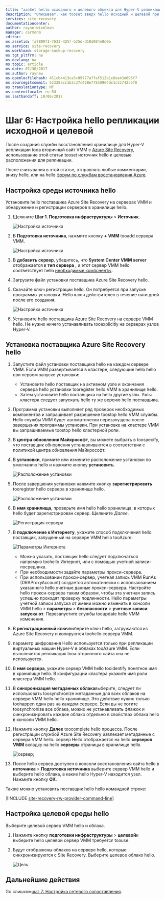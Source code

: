 ```yaml
---
title: "aaaSet hello исходного и целевого объекта для Hyper-V репликации tooa вторичного сайта с помощью Azure Site Recovery | Документы Microsoft"
description: "Описывает, как tooset вверх hello исходный и целевой при репликации виртуальных машин Hyper-V сайта toosecondary VMM с помощью Azure Site Recovery."
services: site-recovery
documentationcenter: 
author: rayne-wiselman
manager: carmonm
editor: 
ms.assetid: fa7809f1-7633-425f-b25d-d10d004e8d0b
ms.service: site-recovery
ms.workload: storage-backup-recovery
ms.tgt_pltfrm: na
ms.devlang: na
ms.topic: article
ms.date: 07/30/2017
ms.author: raynew
ms.openlocfilehash: 451cb4413ca5c09777a7faf512b1c8ea43e695f7
ms.sourcegitcommit: 523283cc1b3c37c428e77850964dc1c33742c5f0
ms.translationtype: MT
ms.contentlocale: ru-RU
ms.lasthandoff: 10/06/2017
---
```

# <a name="step-6-set-up-hello-replication-source-and-target"></a>Шаг 6: Настройка hello репликации исходной и целевой


После создания службы восстановления хранилище для Hyper-V репликации tooa вторичный сайт VMM с [Azure Site Recovery](site-recovery-overview.md), использование этой статьи tooset источник hello и целевые расположения для репликации. 

После считывания в этой статье, отправлять любые комментарии, внизу hello, или на hello [форум по службам восстановления Azure](https://social.msdn.microsoft.com/forums/azure/home?forum=hypervrecovmgr).




## <a name="set-up-hello-source-environment"></a>Настройка среды источника hello

Установите hello поставщика Azure Site Recovery на серверах VMM и обнаружение и регистрации серверов в хранилище hello.

1. Щелкните **Шаг 1. Подготовка инфраструктуры** > **Источник**.

    ![Настройка источника](./media/vmm-to-vmm-walkthrough-source-target/goals-source.png)
2. В **Подготовка источника**, нажмите кнопку **+ VMM** tooadd сервера VMM.

    ![Настройка источника](./media/vmm-to-vmm-walkthrough-source-target/set-source1.png)
3. В **добавить сервер**, убедитесь, что **System Center VMM server** отображается в **тип сервера** , и этот сервер VMM hello соответствует hello [необходимые компоненты](#prerequisites).
4. Загрузите файл установки поставщика Azure Site Recovery hello.
5. Скачайте ключ регистрации hello. Он потребуется при запуске программы установки. Hello ключ действителен в течение пяти дней после его создания.

    ![Настройка источника](./media/vmm-to-vmm-walkthrough-source-target/set-source3.png)
6. Установите hello поставщика Azure Site Recovery на сервере VMM hello. Не нужно ничего устанавливать tooexplicitly на серверах узлов Hyper-V.


## <a name="install-hello-azure-site-recovery-provider"></a>Установка поставщика Azure Site Recovery hello

1. Запустите файл установки поставщика hello на каждом сервере VMM. Если VMM развертывается в кластере, следующие hello hello при первом запуске установки:
    -  Установите hello поставщик на активном узле и окончания сервера hello установки tooregister hello VMM в хранилище hello.
    - Затем установите hello поставщика на hello другие узлы. Узлы кластера следует запускать hello ту же версию hello поставщика.
2. Программа установки выполняет ряд проверок необходимых компонентов и запрашивает разрешение toostop hello VMM службы. Hello службы VMM будет автоматически перезапущена после завершения программы установки. При установке на кластере VMM вы запрашиваемые toostop hello кластерной роли.
3. В **центра обновления Майкрософт**, вы можете выбрать в toospecify, что поставщик обновления устанавливаются в соответствии с политикой центра обновления Майкрософт.
4. В **установки**, примите или измените расположение установки по умолчанию hello и нажмите кнопку **установить**.

    ![Расположение установки](./media/vmm-to-vmm-walkthrough-source-target/provider-location.png)
5. После завершения установки нажмите кнопку **зарегистрировать** tooregister hello сервера в хранилище hello.

    ![Расположение установки](./media/vmm-to-vmm-walkthrough-source-target/provider-register.png)
6. В **имя хранилища**, проверьте имя hello hello хранилища, в которых hello будет зарегистрирован сервер. Щелкните *Далее*.

    ![Регистрация сервера](./media/vmm-to-vmm-walkthrough-source-target/vaultcred.png)
7. В **подключение к Интернету**, укажите способ подключения hello поставщик, запущенный на сервере VMM hello tooAzure.

    ![Параметры Интернета](./media/vmm-to-vmm-walkthrough-source-target/proxydetails.png)

   - Можно указать, поставщик hello следует подключаться напрямую toohello Интернет, или с помощью учетной записи-посредника.
   - При необходимости задайте параметры прокси-сервера.
   - При использовании прокси-сервер, учетная запись VMM RunAs (DRAProxyAccount) создается автоматически с использованием указанного hello учетные данные прокси-сервера. Настройте hello прокси-сервера таким образом, чтобы эта учетная запись успешно проходят проверку подлинности. Hello параметры учетной записи запуска от имени можно изменить в консоли VMM hello > **параметры** > **безопасности** > **учетные записи запуска от**. Перезапустите службы tooupdate hello VMM изменения.
8. В **регистрационный ключ**выберите ключ hello, загружаются из Azure Site Recovery и копируются toohello сервера VMM.
9. параметр шифрования Hello используется только при репликации виртуальных машин Hyper-V в облаках tooAzure VMM. Если выполняется репликация tooa вторичного сайта она не используется.
10. В **имя сервера**, укажите сервер VMM hello tooidentify понятное имя в хранилище hello. В конфигурации кластера укажите имя роли кластера VMM hello.
11. В **синхронизация метаданных облака**выберите, следует ли использовать toosynchronize метаданные для всех облаков на сервере VMM hello hello хранилище. Это действие нужно только toohappen один раз на каждом сервере. Если вы не хотите toosynchronize все облака, можно не устанавливать флажок и синхронизировать каждое облако отдельно в свойствах облака hello в консоли VMM hello.
12. Нажмите кнопку **Далее** toocomplete hello процесса. После регистрации службой Azure Site Recovery извлекает метаданные с сервера VMM hello. сервер Hello отображается на hello **серверов VMM** вкладку на hello **серверы** страницы в хранилище hello.

    ![сервер;](./media/vmm-to-vmm-walkthrough-source-target/provider13.png)
13. После hello сервер доступен в консоли восстановления сайта hello в **источника** > **Подготовка источника** выберите сервер VMM hello и выберите hello облака, в какие hello Hyper-V находится узел. Нажмите кнопку **ОК**.

Также можно установить поставщик hello hello командной строке:

[!INCLUDE [site-recovery-rw-provider-command-line](../../includes/site-recovery-rw-provider-command-line.md)]


## <a name="set-up-hello-target-environment"></a>Настройка целевой среды hello

Выберите целевой сервер VMM hello и облака.

1. Нажмите кнопку **подготовки инфраструктуры** > **целевой**и выберите hello целевой сервер VMM требуется toouse.
2. Будут отображены облаков на сервере hello, которые синхронизируются с Site Recovery. Выберите целевое облако hello.

   ![Цель](./media/vmm-to-vmm-walkthrough-source-target/target-vmm.png)



## <a name="next-steps"></a>Дальнейшие действия

Go слишком[шаг 7: Настройка сетевого сопоставления](vmm-to-vmm-walkthrough-network-mapping.md).
